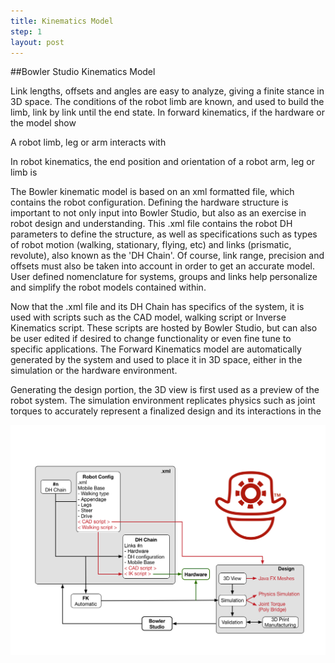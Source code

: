 ```yaml
---
title: Kinematics Model
step: 1
layout: post
---
```


##Bowler Studio Kinematics Model

Link lengths, offsets and angles are easy to analyze, giving a finite stance in 3D space.  The conditions of the robot limb are known, and used to build the limb, link by link until the end state.  In forward kinematics, if the hardware or the model show


A robot limb, leg or arm interacts with 

In robot kinematics, the end position and orientation of a robot arm, leg or limb is 

The Bowler kinematic model is based on an xml formatted file, which contains the robot configuration.  Defining the hardware structure is important to not only input into Bowler Studio, but also as an exercise in robot design and understanding.  This .xml file contains the robot DH parameters to define the structure, as well as specifications such as types of robot motion (walking, stationary, flying, etc) and links (prismatic, revolute), also known as the 'DH Chain'.  Of course, link range, precision and offsets must also be taken into account in order to get an accurate model.  User defined nomenclature for systems, groups and links help personalize and simplify the robot models contained within.

Now that the .xml file and its DH Chain has specifics of the system, it is used with scripts such as the CAD model, walking script or Inverse Kinematics script.  These scripts are hosted by Bowler Studio, but can also be user edited if desired to change functionality or even fine tune to specific applications.  The Forward Kinematics model are automatically generated by the system and used to place it in 3D space, either in the simulation or the hardware environment.

Generating the design portion, the 3D view is first used as a preview of the robot system.  The simulation environment replicates physics such as joint torques to accurately represent a finalized design and its interactions in the 

<img src="/img/HighLevelOverview.png" alt="BowlerStudio High Level Overview Cap" class="img-responsive">